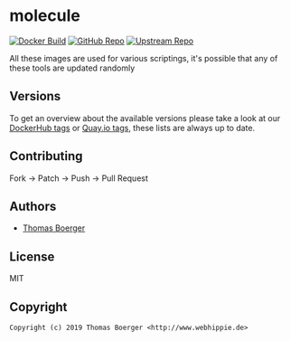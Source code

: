 # molecule

[![Docker Build](https://github.com/toolhippie/molecule/workflows/docker/badge.svg)](https://github.com/toolhippie/molecule/actions?query=workflow%3Adocker) [![GitHub Repo](https://img.shields.io/badge/github-repo-yellowgreen)](https://github.com/toolhippie/molecule) [![Upstream Repo](https://img.shields.io/badge/upstream-repo-yellow)](https://github.com/molecule/molecule)

All these images are used for various scriptings, it's possible that any of
these tools are updated randomly

## Versions

To get an overview about the available versions please take a look at our
[DockerHub tags][dockerhub] or [Quay.io tags][quayio], these lists are always up
to date.

## Contributing

Fork -> Patch -> Push -> Pull Request

## Authors

*  [Thomas Boerger](https://github.com/tboerger)

## License

MIT

## Copyright

```console
Copyright (c) 2019 Thomas Boerger <http://www.webhippie.de>
```

[dockerhub]: https://hub.docker.com/r/toolhippie/molecule/tags/
[quayio]: https://quay.io/repository/toolhippie/molecule?tab=tags
